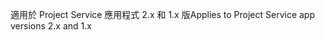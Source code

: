 <span data-ttu-id="b5a0a-101">適用於 Project Service 應用程式 2.x 和 1.x 版</span><span class="sxs-lookup"><span data-stu-id="b5a0a-101">Applies to Project Service app versions 2.x and 1.x</span></span>
